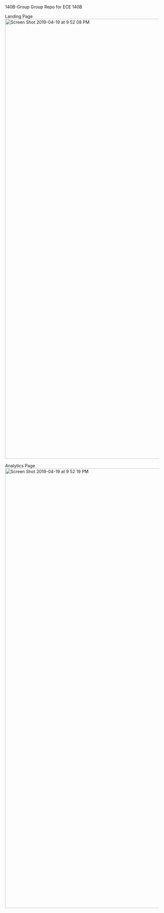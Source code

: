 #
140B-Group
Group Repo for ECE 140B

Landing Page
<img width="1440" alt="Screen Shot 2019-04-19 at 9 52 08 PM" src="https://user-images.githubusercontent.com/24322523/56452944-2be9ec80-62ee-11e9-8772-a82272e06acc.png">

Analytics Page
<img width="1440" alt="Screen Shot 2019-04-19 at 9 52 19 PM" src="https://user-images.githubusercontent.com/24322523/56452947-32786400-62ee-11e9-8a5d-5e1a815992fe.png">


